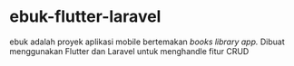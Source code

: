 # ebuk-flutter-laravel
ebuk adalah proyek aplikasi mobile bertemakan _books library app._ Dibuat menggunakan Flutter dan Laravel untuk menghandle fitur CRUD
